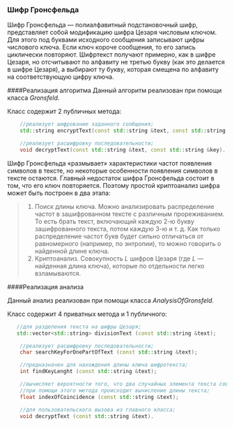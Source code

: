 ### Шифр Гронсфельда
Шифр Гронсфельда — полиалфавитный подстановочный шифр, представляет собой модификацию шифра Цезаря числовым ключом. Для этого под буквами исходного сообщения записывают цифры числового ключа. Если ключ короче сообщения, то его запись циклически повторяют. Шифртекст получают примерно, как в шифре Цезаря, но отсчитывают по алфавиту не третью букву (как это делается в шифре Цезаря), а выбирают ту букву, которая смещена по алфавиту на соответствующую цифру ключа.

####Реализация алгоритма 
Данный алгоритм реализован при помощи класса _Gronsfeld_.

Класс содержит 2 публичных метода:

```c++
    //реализует шифрование заданного сообщения;
    std::string encryptText(const std::string &text, const std::string &key);
 ```

```c++
    //реализует расшифровку последовательности;
    void decryptText(const std::string &text, const std::string &key).
 ```

Шифр Гронсфельда «размывает» характеристики частот появления символов в тексте, но некоторые особенности появления символов в тексте остаются. Главный недостаток шифра Гронсфельда состоит в том, что его ключ повторяется. Поэтому простой криптоанализ шифра может быть построен в два этапа:
>1. Поиск длины ключа. Можно анализировать распределение частот в зашифрованном тексте с различным прореживанием. То есть брать текст, включающий каждую 2-ю букву зашифрованного текста, потом каждую 3-ю и т. д. Как только распределение частот букв будет сильно отличаться от равномерного (например, по энтропии), то можно говорить о найденной длине ключа. 
>2. Криптоанализ. Совокупность _L_ шифров Цезаря (где _L_ — найденная длина ключа), которые по отдельности легко взламываются.

####Реализация анализа

Данный анализ реализован при помощи класса _AnalysisOfGronsfeld_. 

Класс содержит 4 приватных метода и 1 публичного:

```c++
   //для разделения текста на шифры Цезаря;
   std::vector<std::string> divisionText (const std::string &text);
 ```

```c++
    //реализует расшифровку последовательности; 
    char searchKeyForOnePartOfText (const std::string &text);
 ```

```c++
    //предназначен для нахождения длины ключа шифротекста;
    int findKeyLenght (const std::string &text);
 ```

```c++
    //вычисляет вероятности того, что два случайных элемента текста совпадут 
    //при помощи этого метода происходит вычисление длины текста;
    float indexOfCoincidence (const std::string &text);
 ```

```c++
    //для пользовательского вызова из главного класса;
    void decryptText (const std::string &text).
 ```

